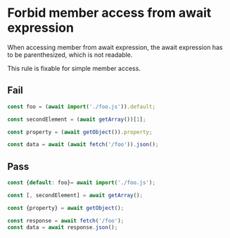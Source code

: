 # Forbid member access from await expression

When accessing member from await expression, the await expression has to be parenthesized, which is not readable.

This rule is fixable for simple member access.

## Fail

```js
const foo = (await import('./foo.js')).default;
```

```js
const secondElement = (await getArray())[1];
```

```js
const property = (await getObject()).property;
```

```js
const data = await (await fetch('/foo')).json();
```

## Pass

```js
const {default: foo}= await import('./foo.js');
```

```js
const [, secondElement] = await getArray();
```

```js
const {property} = await getObject();
```

```js
const response = await fetch('/foo');
const data = await response.json();
```
